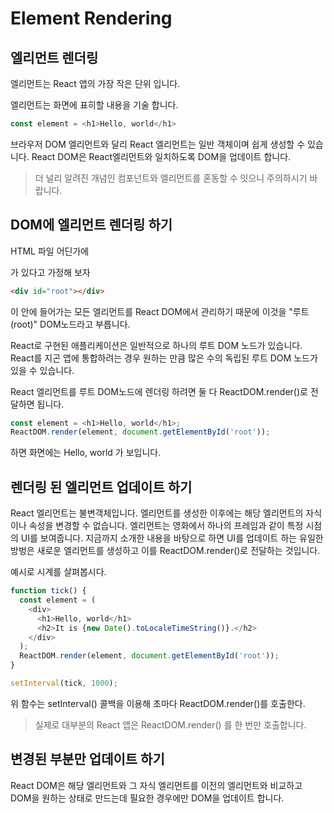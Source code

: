 # Element Rendering

## 엘리먼트 렌더링

엘리먼트는 React 앱의 가장 작은 단위 입니다.

엘리먼트는 화면에 표히할 내용을 기술 합니다.

```js
const element = <h1>Hello, world</h1>
```
브라우저 DOM 엘리먼트와 달리 React 엘리먼트는 일반 객체이며 쉽게 생성할 수 있습니다. React DOM은 React엘리먼트와 일치하도록 DOM을 업데이트 합니다.


> 더 널리 알려진 개념인 컴포넌트와 엘리먼트를 혼동할 수 잇으니 주의하시기 바랍니다.

## DOM에 엘리먼트 렌더링 하기

HTML 파일 어딘가에 <div>가 있다고 가정해 보자

```html
<div id="root"></div>
```

이 안에 들어가는 모든 엘리먼트를 React DOM에서 관리하기 때문에 이것을 "루트(root)" DOM노드라고 부릅니다.

React로 구현된 애플리케이션은 일반적으로 하나의 루트 DOM 노드가 있습니다. React를 지곤 앱에 통합하려는 경우 원하는 만큼 많은 수의 독립된 루트 DOM 노드가 있을 수 있습니다. 

React 엘리먼트를 루트 DOM노드에 렌더링 하려면 둘 다 ReactDOM.render()로 전달하면 됩니다.

```js
const element = <h1>Hello, world</h1>;
ReactDOM.render(element, document.getElementById('root'));
```
하면 화면에는 Hello, world 가 보입니다.

## 렌더링 된 엘리먼트 업데이트 하기

React 엘리먼트는 불변객체입니다. 엘리먼트를 생성한 이후에는 해당 엘리먼트의 자식이나 속성을 변경할 수 없습니다. 엘리먼트는 영화에서 하나의 프레임과 같이 특정 시점의 UI를 보여줍니다. 지금까지 소개한 내용을 바탕으로 하면 UI를 업데이트 하는 유일한 방벙은 새로운 엘리먼트를 생성하고 이를 ReactDOM.render()로 전달하는 것입니다.

예시로 시계를 살펴봅시다.

```js
function tick() {
  const element = (
    <div>
      <h1>Hello, world</h1>
      <h2>It is {new Date().toLocaleTimeString()}.</h2>
    </div>
  );
  ReactDOM.render(element, document.getElementById('root'));
}

setInterval(tick, 1000);
```

위 함수는 setInterval() 콜백을 이용해 초마다 ReactDOM.render()를 호출한다.

> 실제로 대부분의 React 앱은 ReactDOM.render() 를 한 번만 호출합니다.

## 변경된 부분만 업데이트 하기 

React DOM은 해당 엘리먼트와 그 자식 엘리먼트를 이전의 엘리먼트와 비교하고 DOM을 원하는 상태로 만드는데 필요한 경우에만 DOM을 업데이트 합니다.

